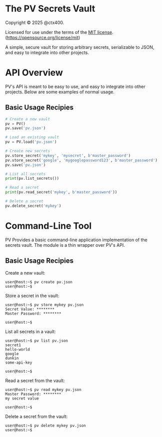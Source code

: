 # The PV Secrets Vault

Copyright &copy; 2025 @ctx400.

Licensed for use under the terms of the [MIT license](LICENSE.md).
(https://opensource.org/license/mit)

A simple, secure vault for storing arbitrary secrets, serializable to
JSON, and easy to integrate into other projects.

# API Overview

PV's API is meant to be easy to use, and easy to integrate into other
projects. Below are some examples of normal usage.

## Basic Usage Recipies

```py
# Create a new vault
pv = PV()
pv.save('pv.json')

# Load an existing vault
pv = PV.load('pv.json')

# Create new secrets
pv.store_secret('mykey', 'mysecret', b'master_password')
pv.store_secret('google', 'mygooglepassword123', b'master_password')
pv.save('pv.json')

# List all secrets
print(pv.list_secrets())

# Read a secret
print(pv.read_secret('mykey', b'master_password'))

# Delete a secret
pv.delete_secret('mykey')
```

# Command-Line Tool

PV Provides a basic command-line application implementation of
the secrets vault. The module is a thin wrapper over PV's API.

## Basic Usage Recipies

Create a new vault:

```console
user@host:~$ pv create pv.json
user@host:~$
```

Store a secret in the vault:

```console
user@host:~$ pv store mykey pv.json
Secret Value: ********
Master Password: ********

user@host:~$
```

List all secrets in a vault:

```console
user@host:~$ pv list pv.json
secret1
hello-world
google
dunkin
some-api-key

user@host:~$
```

Read a secret from the vault:

```console
user@host:~$ pv read mykey pv.json
Master Password: ********
my secret value

user@host:~$
```

Delete a secret from the vault:

```console
user@host:~$ pv delete mykey pv.json
user@host:~$
```
